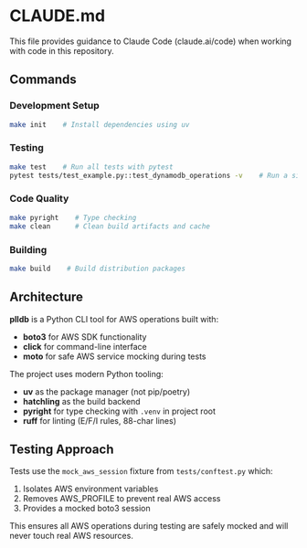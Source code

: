# CLAUDE.md

This file provides guidance to Claude Code (claude.ai/code) when working with code in this repository.

## Commands

### Development Setup
```bash
make init    # Install dependencies using uv
```

### Testing
```bash
make test    # Run all tests with pytest
pytest tests/test_example.py::test_dynamodb_operations -v    # Run a single test
```

### Code Quality
```bash
make pyright    # Type checking
make clean      # Clean build artifacts and cache
```

### Building
```bash
make build    # Build distribution packages
```

## Architecture

**plldb** is a Python CLI tool for AWS operations built with:
- **boto3** for AWS SDK functionality
- **click** for command-line interface
- **moto** for safe AWS service mocking during tests

The project uses modern Python tooling:
- **uv** as the package manager (not pip/poetry)
- **hatchling** as the build backend
- **pyright** for type checking with `.venv` in project root
- **ruff** for linting (E/F/I rules, 88-char lines)

## Testing Approach

Tests use the `mock_aws_session` fixture from `tests/conftest.py` which:
1. Isolates AWS environment variables
2. Removes AWS_PROFILE to prevent real AWS access
3. Provides a mocked boto3 session

This ensures all AWS operations during testing are safely mocked and will never touch real AWS resources.